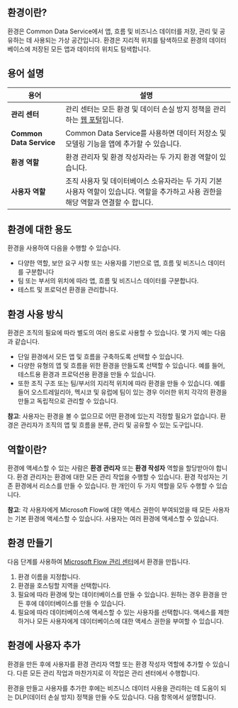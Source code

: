 ## <a name="what-is-an-environment"></a>환경이란?
환경은 Common Data Service에서 앱, 흐름 및 비즈니스 데이터를 저장, 관리 및 공유하는 데 사용되는 가상 공간입니다. 환경은 지리적 위치를 탐색하므로 환경의 데이터베이스에 저장된 모든 앱과 데이터의 위치도 탐색합니다.  

## <a name="terms-you-should-get-familiar-with"></a>용어 설명
| **용어** | **설명** |
| --- | --- |
| **관리 센터** |관리 센터는 모든 환경 및 데이터 손실 방지 정책을 관리하는 [웹 포털](https://admin.flow.microsoft.com)입니다. |
| **Common Data Service** |Common Data Service를 사용하면 데이터 저장소 및 모델링 기능을 앱에 추가할 수 있습니다. |
| **환경 역할** |환경 관리자 및 환경 작성자라는 두 가지 환경 역할이 있습니다. |
| **사용자 역할** |조직 사용자 및 데이터베이스 소유자라는 두 가지 기본 사용자 역할이 있습니다. 역할을 추가하고 사용 권한을 해당 역할과 연결할 수 합니다. |

## <a name="purposes-for-an-environment"></a>환경에 대한 용도
환경을 사용하여 다음을 수행할 수 있습니다.  

* 다양한 역할, 보안 요구 사항 또는 사용자를 기반으로 앱, 흐름 및 비즈니스 데이터를 구분합니다  
* 팀 또는 부서의 위치에 따라 앱, 흐름 및 비즈니스 데이터를 구분합니다.
* 테스트 및 프로덕션 환경을 관리합니다.  

## <a name="how-to-use-environments"></a>환경 사용 방식
환경은 조직의 필요에 따라 별도의 여러 용도로 사용할 수 있습니다. 몇 가지 예는 다음과 같습니다.  

* 단일 환경에서 모든 앱 및 흐름을 구축하도록 선택할 수 있습니다. 
* 다양한 유형의 앱 및 흐름을 위한 환경을 만들도록 선택할 수 있습니다. 예를 들어, 테스트용 환경과 프로덕션용 환경을 만들 수 있습니다.  
* 또한 조직 구조 또는 팀/부서의 지리적 위치에 따라 환경을 만들 수 있습니다. 예를 들어 오스트레일리아, 멕시코 및 유럽에 팀이 있는 경우 이러한 위치 각각의 환경을 만들고 독립적으로 관리할 수 있습니다.  

**참고**: 사용자는 환경을 볼 수 없으므로 어떤 환경에 있는지 걱정할 필요가 없습니다. 환경은 관리자가 조직의 앱 및 흐름을 분류, 관리 및 공유할 수 있는 도구입니다.  

## <a name="what-are-roles"></a>역할이란?
환경에 액세스할 수 있는 사람은 **환경 관리자** 또는 **환경 작성자** 역할을 할당받아야 합니다. 환경 관리자는 환경에 대한 모든 관리 작업을 수행할 수 있습니다. 환경 작성자는 기존 환경에서 리소스를 만들 수 있습니다. 한 개인이 두 가지 역할을 모두 수행할 수 있습니다.  

**참고**: 각 사용자에게 Microsoft Flow에 대한 액세스 권한이 부여되었을 때 모든 사용자는 기본 환경에 액세스할 수 있습니다. 사용자는 여러 환경에 액세스할 수 있습니다.  

## <a name="create-an-environment"></a>환경 만들기
다음 단계를 사용하여 [Microsoft Flow 관리 센터](https://admin.flow.microsoft.com)에서 환경을 만듭니다.  

1. 환경 이름을 지정합니다.
2. 환경을 호스팅할 지역을 선택합니다.
3. 필요에 따라 환경에 맞는 데이터베이스를 만들 수 있습니다. 원하는 경우 환경을 만든 후에 데이터베이스를 만들 수 있습니다.
4. 필요에 따라 데이터베이스에 액세스할 수 있는 사용자를 선택합니다. 액세스를 제한하거나 모든 사용자에게 데이터베이스에 대한 액세스 권한을 부여할 수 있습니다. 

## <a name="add-users-to-an-environment"></a>환경에 사용자 추가
환경을 만든 후에 사용자를 환경 관리자 역할 또는 환경 작성자 역할에 추가할 수 있습니다. 다른 모든 관리 작업과 마찬가지로 이 작업은 관리 센터에서 수행합니다.  

환경을 만들고 사용자를 추가한 후에는 비즈니스 데이터 사용을 관리하는 데 도움이 되는 DLP(데이터 손실 방지) 정책을 만들 수도 있습니다. 다음 항목에서 설명합니다. 

